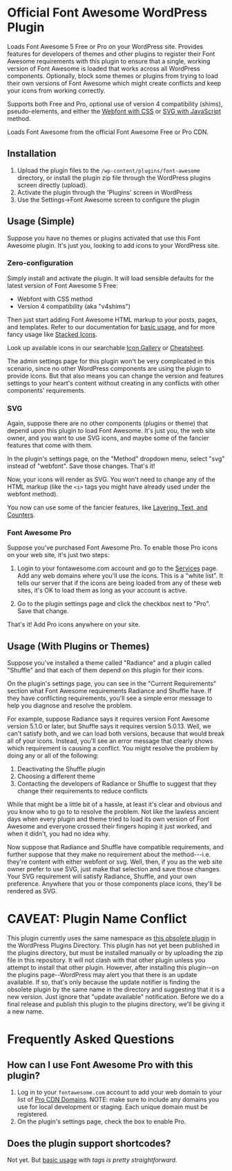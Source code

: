 # Official Font Awesome WordPress Plugin

Loads Font Awesome 5 Free or Pro on your WordPress site. Provides features for developers of themes and other plugins
to register their Font Awesome requirements with this plugin to ensure that a single, working version of Font Awesome
is loaded that works across all WordPress components. Optionally, block some themes or plugins from trying to load
their own versions of Font Awesome which might create conflicts and keep your icons from working correctly.

Supports both Free and Pro, optional use of version 4 compatibility (shims), pseudo-elements, and either the [Webfont
with CSS](https://fontawesome.com/how-to-use/on-the-web/setup/getting-started?using=web-fonts-with-css) or
[SVG with JavaScript](https://fontawesome.com/how-to-use/on-the-web/setup/getting-started?using=svg-with-js) method.

Loads Font Awesome from the official Font Awesome Free or Pro CDN.

## Installation

1. Upload the plugin files to the `/wp-content/plugins/font-awesome` directory,
   or install the plugin zip file through the WordPress plugins screen directly (upload).
1. Activate the plugin through the 'Plugins' screen in WordPress
1. Use the Settings->Font Awesome screen to configure the plugin

## Usage (Simple)

Suppose you have no themes or plugins activated that use this Font Awesome plugin. It's just you, looking to
add icons to your WordPress site.

### Zero-configuration

Simply install and activate the plugin.
It will load sensible defaults for the latest version of Font Awesome 5 Free:
- Webfont with CSS method
- Version 4 compatibility (aka "v4shims")

Then just start adding Font Awesome HTML markup to your posts, pages, and templates.
Refer to our documentation for [basic usage](https://fontawesome.com/how-to-use/on-the-web/referencing-icons/basic-use),
and for more fancy usage like [Stacked Icons](https://fontawesome.com/how-to-use/on-the-web/styling/stacking-icons).

Look up available icons in our searchable [Icon Gallery](https://fontawesome.com/icons)
or [Cheatsheet](https://fontawesome.com/cheatsheet).

The admin settings page for this plugin won't be very complicated in this scenario, since no other WordPress components
are using the plugin to provide icons. But that also means you can change the version and features settings to your
heart's content without creating in any conflicts with other components' requirements.

### SVG

Again, suppose there are no other components (plugins or theme) that depend upon this plugin to load Font Awesome.
It's just you, the web site owner, and you want to use SVG icons, and maybe some of the fancier features that come with them.

In the plugin's settings page, on the "Method" dropdown menu, select "svg" instead of "webfont". Save those changes.
That's it!

Now, your icons will render as SVG. You won't need to change any of the HTML markup (like the `<i>` tags you might have
already used under the webfont method).

You now can use some of the fancier features, like [Layering, Text, and Counters](https://fontawesome.com/how-to-use/on-the-web/styling/layering).

### Font Awesome Pro

Suppose you've purchased Font Awesome Pro. To enable those Pro icons on your web site, it's just two steps:

1. Login to your fontawesome.com account and go to the [Services](https://fontawesome.com/account/services) page.
   Add any web domains where you'll use the icons. This is a "white list". It tells our server that if the icons
   are being loaded from any of these web sites, it's OK to load them as long as your account is active.

2. Go to the plugin settings page and click the checkbox next to "Pro". Save that change.

That's it! Add Pro icons anywhere on your site.

## Usage (With Plugins or Themes)

Suppose you've installed a theme called "Radiance" and a plugin called "Shuffle" and that each of them depend
on this plugin for their icons.

On the plugin's settings page, you can see in the "Current Requirements" section what Font Awesome
requirements Radiance and Shuffle have. If they have conflicting requirements, you'll see a simple
error message to help you diagnose and resolve the problem.

For example, suppose Radiance says it requires version Font Awesome version 5.1.0 or later, but Shuffle
says it requires version 5.0.13. Well, we can't satisfy both, and we can load both versions, because that
would break all of your icons. Instead, you'll see an error message that clearly shows which requirement
is causing a conflict. You might resolve the problem by doing any or all of the following:

1. Deactivating the Shuffle plugin
1. Choosing a different theme
1. Contacting the developers of Radiance or Shuffle to suggest that they change their requirements to
   reduce conflicts

While that might be a little bit of a hassle, at least it's clear and obvious and you know who to go to
to resolve the problem. Not like the lawless ancient days when every plugin and theme tried to load its own version
of Font Awesome and everyone crossed their fingers hoping it just worked, and when it didn't, you had no idea why.

Now suppose that Radiance and Shuffle have compatible requirements, and further suppose that they make no
requirement about the method---i.e. they're content with either webfont or svg. Well, then, if you as the
web site owner prefer to use SVG, just make that selection and save those changes. Your SVG requirement
will satisfy Radiance, Shuffle, and your own preference. Anywhere that you or those components place
icons, they'll be rendered as SVG.

# CAVEAT: Plugin Name Conflict

This plugin currently uses the same namespace as [this obsolete plugin](https://wordpress.org/plugins/font-awesome/)
in the WordPress Plugins Directory. This plugin has not yet been published in the plugins directory, but must
be installed manually or by uploading the zip file in this repository. It will not clash with that other plugin
unless you attempt to install that other plugin. However, after installing this
plugin--on the plugins page--WordPress may alert you that there is an update available.
If so, that's only because the update notifier is finding the obsolete plugin by the same
name in the directory and suggesting that it is a new version. Just ignore that "update available"
notification. Before we do a final release and publish this plugin to the plugins directory, we'll
be giving it a new name.

# Frequently Asked Questions

## How can I use Font Awesome Pro with this plugin?

1. Log in to your `fontawesome.com` account to add your web domain to your list of
[Pro CDN Domains](https://fontawesome.com/account/services). NOTE: make sure to include any domains you use for local
 development or staging. Each unique domain must be registered.
1. On the plugin's settings page, check the box to enable Pro.

## Does the plugin support shortcodes?

Not yet. But [basic usage](https://fontawesome.com/how-to-use/on-the-web/referencing-icons/basic-use)
with <i> tags is pretty straightforward.

